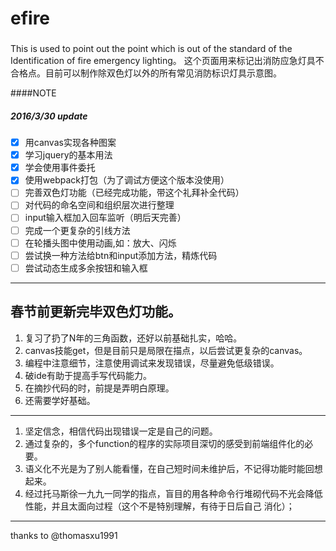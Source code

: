 # efire
###
This is used to point out the point which is out of the standard of the Identification of fire emergency lighting。
这个页面用来标记出消防应急灯具不合格点。目前可以制作除双色灯以外的所有常见消防标识灯具示意图。

####NOTE  

##### 2016/3/30 update
- [x] 用canvas实现各种图案
- [x] 学习jquery的基本用法
- [x] 学会使用事件委托
- [x] 使用webpack打包（为了调试方便这个版本没使用）
- [ ] 完善双色灯功能（已经完成功能，带这个礼拜补全代码）
- [ ] 对代码的命名空间和组织层次进行整理
- [ ] input输入框加入回车监听（明后天完善）
- [ ] 完成一个更复杂的引线方法
- [ ] 在轮播头图中使用动画,如：放大、闪烁
- [ ] 尝试换一种方法给btn和input添加方法，精炼代码
- [ ] 尝试动态生成多余按钮和输入框

----------------
春节前更新完毕双色灯功能。
----------------------

1. 复习了扔了N年的三角函数，还好以前基础扎实，哈哈。
2. canvas技能get，但是目前只是局限在描点，以后尝试更复杂的canvas。
3. 编程中注意细节，注意使用调试来发现错误，尽量避免低级错误。
4. 破ide有助于提高手写代码能力。
5. 在摘抄代码的时，前提是弄明白原理。
6. 还需要学好基础。

-----
1. 坚定信念，相信代码出现错误一定是自己的问题。
2. 通过复杂的，多个function的程序的实际项目深切的感受到前端组件化的必要。
3. 语义化不光是为了别人能看懂，在自己短时间未维护后，不记得功能时能回想起来。
4. 经过托马斯徐一九九一同学的指点，盲目的用各种命令行堆砌代码不光会降低性能，并且太面向过程（这个不是特别理解，有待于日后自己    消化）；


------
thanks to @thomasxu1991
